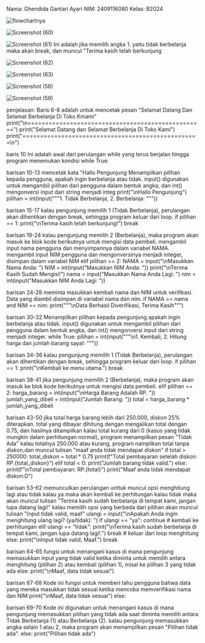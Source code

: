 Nama: Ghendida Gantari Ayari
NIM: 2409116080
Kelas: B2024


![flowchartnya](https://github.com/user-attachments/assets/6a07ea6c-fe7f-4d84-9318-70fa5fca1f71)




![Screenshot (60)](https://github.com/user-attachments/assets/c528f743-bc7d-4b07-b9e1-b8afb996d805)


![Screenshot (61)](https://github.com/user-attachments/assets/bc554fe6-a08c-4517-b8fa-24584af22110)
Ini adalah jika memilih angka 1. yaitu tidak berbelanja maka akan break, dan muncul "Terima kasih telah berkunjung

![Screenshot (62)](https://github.com/user-attachments/assets/d1b41f8a-83db-494c-a408-b8c701007f4e)


![Screenshot (63)](https://github.com/user-attachments/assets/959fc30f-caeb-41ff-86d8-64827a426112)


![Screenshot (56)](https://github.com/user-attachments/assets/aa6f245b-3683-4d86-bea4-402492920952)


![Screenshot (59)](https://github.com/user-attachments/assets/3dc5014c-f3f9-461b-afd8-811a4031e31f)



penjelasan:
Baris 6-8 adalah untuk mencetak pesan "Selamat Datang Dan Selamat Berbelanja Di Toko Kmami"
print("\n==================================================")
print("Selamat Datang dan Selamat Berbelanja Di Toko Kami")
print("==================================================\n")


baris 10
Ini adalah awal dari perulangan while yang terus berjalan hingga program menemukan kondisi
while True:


barisan 10-13
mencetak kata "Hallo Pengunjung Menampilkan pilihan kepada pengguna, apakah ingin berbelanja atau tidak. input()
digunakan untuk mengambil pilihan dari pengguna dalam bentuk angka, dan int() mengonversi input dari string menjadi integ
print("\nHallo Pengunjung")
    pilihan = int(input("""1. Tidak Berbelanja,
2. Berbelanja: """))


barisan 15-17
kalau pengunjung memilih 1 (Tidak Berbelanja), perulangan akan dihentikan dengan break, sehingga program keluar dari loop.
if pilihan == 1:
        print("\nTerima kasih telah berkunjung!")
        break 


barisan 19-24
kalau pengunjung memilih 2 (Berbelanja), maka program akan masuk ke blok kode berikutnya untuk mengisi data pembeli.
mengambil input nama pengguna dan menyimpannya dalam variabel NAMA.
mengambil input NIM pengguna dan mengonversinya menjadi integer, disimpan dalam variabel NIM
elif pilihan == 2:
        NAMA = input("\nMasukkan Nama Anda: ")
        NIM = int(input("Masukkan NIM Anda: "))
        print("\nTerima Kasih Sudah Mengisi!")
        nama = input("Masukkan Nama Anda Lagi: ")
        nim = int(input("Masukkan NIM Anda Lagi: "))


barisan 24-28
meminta masukkan kembali nama dan NIM untuk verifikasi. Data yang diambil disimpan di variabel nama dan nim.
if NAMA == nama and NIM == nim:
            print("""\nData Berhasil Diverifikasi,
Terima Kasih""")


barisan 30-32
Menampilkan pilihan kepada pengunjung apakah ingin berbelanja atau tidak. 
input() digunakan untuk mengambil pilihan dari pengguna dalam bentuk angka, 
dan int() mengonversi input dari string menjadi integer.
 while True:
                pilihan = int(input("""\n1. Kembali,
2. Hitung harga dan jumlah barang saya!: """))


barisan 34-36
kalau pengunjung memilih 1 (Tidak Berbelanja),
perulangan akan dihentikan dengan break, sehingga program keluar dari loop.
if pilihan == 1:
                    print("\nKembali ke menu utama.")
                    break


barisan 38-41
jika pengunjung memilih 2 (Berbelanja), 
maka program akan masuk ke blok kode berikutnya untuk mengisi data pembeli.
elif pilihan == 2:
                    harga_barang = int(input("\nHarga Barang Adalah RP. "))
                    jumlah_yang_dibeli = int(input("Jumlah Barang: "))
                    total = harga_barang * jumlah_yang_dibeli


barisan 43-50
jika total harga barang lebih dari 250.000, 
diskon 25% diterapkan. 
total yang dibayar dihitung dengan mengalikan total dengan 0.75, dan hasilnya ditampilkan
kalau total kurang dari 0 (kasus yang tidak mungkin dalam perhitungan normal), program menampilkan pesan "Tidak Ada"
kalau totalnya 250.000 atau kurang, program nampilkan total tanpa diskon,dan muncul tulisan "maaf anda tidak mendapat diskon"
 if total > 250000:
                        total_diskon = total * 0.75
                        print(f"Total pembayaran setelah diskon: RP.{total_diskon}")
                    elif total < 0:
                        print("Jumlah barang tidak valid.")
                    else:
                        print(f"\nTotal pembayaran: RP.{total}")
                        print("Maaf anda tidak mendapat diskon:D")


barisan 53-62
memunculkan perulangan unttuk muncul opsi menghitung lagi atau tidak
kalau ya maka akan kembali ke perhitungan
kalau tidak maka akan muncul tulisan "Terima kasih sudah berbelanja di tempat kami, jangan lupa datang lagi!"
kalau memilih opsi yang berbeda dari pilihan akan muncul tulisan "Input tidak valid, maaf"
ulangi = input("\nApakah Anda ingin menghitung ulang lagi? (ya/tidak): ")
if ulangi == "ya":
                        continue  # kembali ke perhitungan
                    elif ulangi == "tidak":
                        print("\nTerima kasih sudah berbelanja di tempat kami, jangan lupa datang lagi!.")
                        break  # keluar dari loop menghitung
                    else:
                        print("\nInput tidak valid, Maaf.")
                        break
                        

barisan 64-65
fungsi untuk menangani kasus di mana pengunjung memasukkan input yang tidak valid ketika 
diminta untuk memilih antara menghitung (pilihan 2) atau kembali (pilihan 1), misal ke pilihan 3 yang tidak ada
else:
            print("\nMaaf, data tidak sesuai")


barisan 67-68
 Kode ini fungsi untuk memberi tahu pengguna bahwa data yang mereka masukkan tidak sesuai ketika mencoba memverifikasi nama dan NIM
print("\nMaaf, data tidak sesuai")
    else:


barisan 69-70
Kode ini digunakan untuk menangani kasus di mana pengunjung memasukkan pilihan yang tidak ada saat diminta memilih antara Tidak Berbelanja (1) 
atau Berbelanja (2). kalau pengunjung memasukkan angka selain 1 atau 2, maka program akan menampilkan pesan "Pilihan tidak ada".
else:
        print("Pilihan tidak ada")


